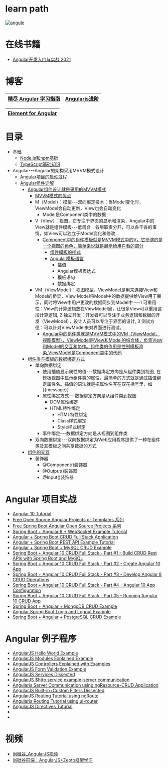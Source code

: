
# learn path

<a href="https://ibb.co/R6YFQsj"><img src="https://i.ibb.co/FYmr8yH/angule.png" alt="angule" border="0"></a>

# 在线书籍
* [Angular开发入门与实战 2021](https://weread.qq.com/web/reader/7f332f2072462dd67f32c8c)

# 博客

[精尽 Angular 学习指南](http://svip.iocoder.cn/Angular/tutorials/)|[Angularjs进阶](https://www.kancloud.cn/digest/angularjs-sunny1989)|
---|---|

[Element for Angular](https://github.com/ElemeFE/element-angular)|
----|


# 目录
* 基础
  * [Node.js和npm基础 ](https://weread.qq.com/web/reader/7f332f2072462dd67f32c8ck98f3284021498f137082c2e)
  * [TypeScript基础知识](https://weread.qq.com/web/reader/7f332f2072462dd67f32c8ck33e3289021c33e75ff09694)
* Angular---Angular的架构采用MVVM模式设计
  * [Angular项目的启动过程](https://weread.qq.com/web/reader/7f332f2072462dd67f32c8ck64232b60230642e92efb54c)
  * [Angular组件详解](https://weread.qq.com/web/reader/7f332f2072462dd67f32c8ckc0c320a0232c0c7c76d365a)
    * [Angular组件设计就是采用的MVVM模式](https://weread.qq.com/web/reader/7f332f2072462dd67f32c8ckc7432af0210c74d97b01b1c) 
      * [MVVM模式的优点](https://weread.qq.com/web/reader/7f332f2072462dd67f32c8ckc7432af0210c74d97b01b1c) 
      * M（Model）：模型---双向绑定技术：当Model变化时，ViewModel会自动更新，View也会自动变化
        * Model是Component类中的数据
      * V（View）：视图，它专注于界面的显示和渲染，Angular中的View就是组件模板---低耦合：各层职责分开，可以各干各的事情，如View可以独立于Model变化和修改
        * [Component中的组件模板就是MVVM模式中的V，它扮演的是一个视图的角色，简单来说就是展示给用户看的部分](https://weread.qq.com/web/reader/7f332f2072462dd67f32c8ck9a132c802349a1158154a83)
          * [组件模板的样式](https://weread.qq.com/web/reader/7f332f2072462dd67f32c8ckd8232f00235d82c8d161fb2) 
          * [Angular模板语言](https://weread.qq.com/web/reader/7f332f2072462dd67f32c8ck0723244023c072b030ba601)
            * 插值
            * Angular模板表达式
            * 模板语句
            * 数据绑定 
      * VM（ViewModel）：视图模型，ViewModel是用来连接View和Model的桥梁，View Model将Model中的数据提供给View用于展示，同时将View中用户更改的数据同步到Model中 ---1 可重用性：View的计算逻辑放在ViewModel里，让很多View可以重用这段计算逻辑, 2 独立开发：开发者可以专注于业务逻辑和数据的开发（ViewModel），设计人员可以专注于界面的设计, 3 测试方便：可以针对ViewModel来对界面进行测试。
        * [Angular中的组件类就是MVVM模式中的VM（ViewModel，视图模型），ViewModel是View和Model的结合体，负责View和Model的交互和协作。组件类的作用是控制模板渲染,ViewModel是Component类中的代码](https://weread.qq.com/web/reader/7f332f2072462dd67f32c8cka6832360236a684eceeee20) 
    * [组件类与模板的数据绑定方式](https://weread.qq.com/web/reader/7f332f2072462dd67f32c8ckb5332110237b53b3a3d68d2) 
      * 单向数据绑定
        * 使用插值显示属性的值---数据绑定方向是从组件类到视图, 在模板视图中显示组件类的属性，最简单的方式就是通过插值绑定属性名。插值的语法就是把属性名写在双花括号里，如{{message}}
        * 属性绑定方式---数据绑定方向是从组件类到视图
          * DOM属性绑定
          * HTML特性绑定
            * HTML特性绑定
            * Class样式绑定
            * Style样式绑定  
        * 事件绑定---数据绑定方向是从视图到组件类  
      * 双向数据绑定---双向数据绑定为Web应用程序提供了一种在组件类及其模板之间共享数据的方式
    * [组件的交互](https://weread.qq.com/web/reader/7f332f2072462dd67f32c8ck72b327f023972b32a1f7e2d)
      * 装饰器
        * @Component()装饰器
        * @Output()装饰器
        * @Input()装饰器
 
# Angular 项目实战
* [Angular 10 Tutorial](https://www.javaguides.net/p/angular-10-tutorial.html)
* [Free Open Source Angular Projects or Templates 系列](https://www.javaguides.net/2019/04/free-open-source-angular-projects-or-templates.html)
* [Free Spring Boot Angular Open Source Projects 系列](https://www.javaguides.net/2020/06/free-spring-boot-angular-open-source-projects-github.html)
* [Spring Boot + Angular 8 + WebSocket Example Tutorial](https://www.javaguides.net/2019/06/spring-boot-angular-8-websocket-example-tutorial.html)
* [Angular + Spring Boot CRUD Full Stack Application](https://www.youtube.com/playlist?list=PLGRDMO4rOGcNzi3CpBWsCdQSzbjdWWy-f)
* [Angular + Spring Boot REST API Example Tutorial ](https://www.youtube.com/watch?v=_rMAnZIcRiU)
* [Angular + Spring Boot + MySQL CRUD Example](https://www.javaguides.net/2020/07/spring-boot-angular-10-crud-example-tutorial.html)
* [Spring Boot + Angular 10 CRUD Full Stack - Part #1 - Build CRUD Rest APIs with Spring Boot and MySQL](https://www.javaguides.net/2020/07/spring-boot-angular-10-crud-part-1-develop-springboot-crud-rest-apis.html)
* [Spring Boot + Angular 10 CRUD Full Stack - Part #2 - Create Angular 10 App](https://www.javaguides.net/2020/07/spring-boot-angular-10-crud-part-2-create-angular-10-app.html)
* [Spring Boot + Angular 10 CRUD Full Stack - Part #3 - Develop Angular 8 CRUD Operations](https://www.javaguides.net/2020/07/spring-boot-angular-10-crud-part-3-develop-angular-10-crud-operations.html)
* [Spring Boot + Angular 10 CRUD Full Stack - Part #4 - Angular 10 App Configuration](https://www.javaguides.net/2020/07/spring-boot-angular-10-crud-part-4-angular-10-crud-app-configuration.html)
* [Spring Boot + Angular 10 CRUD Full Stack - Part #5 - Running Angular 10 CRUD App](https://www.javaguides.net/2020/07/spring-boot-angular-10-crud-part-5-running-angular-10-crud-app.html)
* [Spring Boot + Angular + MongoDB CRUD Example](https://www.javaguides.net/2021/08/spring-boot-angular-mongodb-crud-example.html)
* [Angular Spring Boot Login and Logout Example](https://www.javaguides.net/2021/08/angular-spring-boot-login-and-logout.html)
* [Spring Boot + Angular + PostgreSQL CRUD Example](https://www.javaguides.net/2021/08/spring-boot-angular-postgresql-crud.html)

# Angular 例子程序
* [AngularJS Hello World Example](http://websystique.com/angularjs/angularjs-hello-world-example/)
* [AngularJS Modules Explained Example](http://websystique.com/angularjs/angularjs-modules-explained/)
* [AngularJS Controllers Explained with Examples](http://websystique.com/angularjs/angularjs-controllers-explained-with-examples/)
* [AngularJS Form Validation Example](http://websystique.com/angularjs/angularjs-form-validation-example/)
* [AngularJS Services Dissected](http://websystique.com/angularjs/angularjs-services-dissected/)
* [AngularJS $http service example-server communication](http://websystique.com/angularjs/angularjs-http-service-example-server-communication/)
* [Angularjs Server Communication using ngResource-CRUD Application](http://websystique.com/angularjs/angularjs-crud-application-using-ngresource/)
* [AngularJS Built-in+Custom Filters Dissected](http://websystique.com/angularjs/angularjs-filters-explained-builtin-custom-filter-example/)
* [AngularJS Routing Tutorial using ngRoute](http://websystique.com/angularjs/angularjs-routing-tutorial-using-ngroute/)
* [Angularjs Routing Tutorial using ui-router](http://websystique.com/angularjs/angularjs-routing-tutorial-using-ui-router/)
* [AngularJS Directives Tutorial](http://websystique.com/angularjs/angularjs-directives-tutorial/)
* []()
* []()


# 视频

* [尚硅谷_AngularJS视频](https://www.bilibili.com/video/av27138197?from=search&seid=14365941790008031585)
* [尚硅谷前端：AngularJS+Zepto框架学习](https://www.bilibili.com/video/av67369734?from=search&seid=1207868749551698080)
